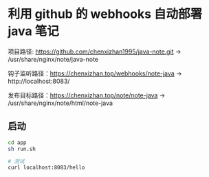# 利用 github 的 webhooks 自动部署 java 笔记

项目路径:     https://github.com/chenxizhan1995/java-note.git
            -> /usr/share/nginx/note/java-note

钩子监听路径：https://chenxizhan.top/webhooks/note-java -> http://localhost:8083/

发布目标路径：https://chenxizhan.top/note/note-java     -> /usr/share/nginx/note/html/note-java

## 启动
```bash
cd app
sh run.sh

# 测试
curl localhost:8083/hello
```
